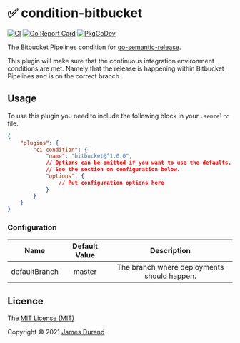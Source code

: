 # :white_check_mark: condition-bitbucket

[![CI](https://github.com/go-semantic-release/condition-bitbucket/workflows/CI/badge.svg?branch=main)](https://github.com/go-semantic-release/condition-bitbucket/actions?query=workflow%3ACI+branch%3Amain)
[![Go Report Card](https://goreportcard.com/badge/github.com/go-semantic-release/condition-bitbucket)](https://goreportcard.com/report/github.com/go-semantic-release/condition-bitbucket)
[![PkgGoDev](https://pkg.go.dev/badge/github.com/go-semantic-release/condition-bitbucket)](https://pkg.go.dev/github.com/go-semantic-release/condition-bitbucket)

The Bitbucket Pipelines condition for
[go-semantic-release](https://github.com/go-semantic-release/semantic-release).

This plugin will make sure that the continuous integration environment
conditions are met. Namely that the release is happening within
Bitbucket Pipelines and is on the correct branch.

## Usage

To use this plugin you need to include the following block in your
`.semrelrc` file.

```json
{
    "plugins": {
        "ci-condition": {
            "name": "bitbucket@^1.0.0",
            // Options can be omitted if you want to use the defaults.
            // See the section on configuration below.
            "options": {
                // Put configuration options here
            }
        }
    }
}
```

### Configuration

|      Name      | Default Value |                 Description                 |
|:--------------:|:-------------:|:-------------------------------------------:|
| defaultBranch  | master        | The branch where deployments should happen. |

## Licence

The [MIT License (MIT)](http://opensource.org/licenses/MIT)

Copyright © 2021 [James Durand](https://github.com/durandj)
